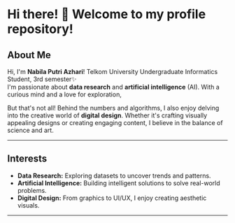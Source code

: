 # Hi there! 👋 Welcome to my profile repository!

## About Me  
Hi, I'm **Nabila Putri Azhari**! Telkom University Undergraduate Informatics Student, 3rd semester✨  
I'm passionate about **data research** and **artificial intelligence** (AI). 
With a curious mind and a love for exploration,

But that's not all! Behind the numbers and algorithms, I also enjoy delving into the creative world of **digital design**.
Whether it's crafting visually appealing designs or creating engaging content, I believe in the balance of science and art.

---

## Interests
- **Data Research:** Exploring datasets to uncover trends and patterns.
- **Artificial Intelligence:** Building intelligent solutions to solve real-world problems.
- **Digital Design:** From graphics to UI/UX, I enjoy creating aesthetic visuals.

---
